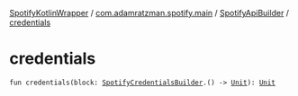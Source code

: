 [SpotifyKotlinWrapper](../../index.md) / [com.adamratzman.spotify.main](../index.md) / [SpotifyApiBuilder](index.md) / [credentials](./credentials.md)

# credentials

`fun credentials(block: `[`SpotifyCredentialsBuilder`](../-spotify-credentials-builder/index.md)`.() -> `[`Unit`](https://kotlinlang.org/api/latest/jvm/stdlib/kotlin/-unit/index.html)`): `[`Unit`](https://kotlinlang.org/api/latest/jvm/stdlib/kotlin/-unit/index.html)